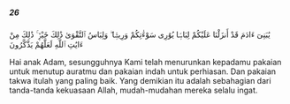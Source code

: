 ##### 26

<span class="ayah">يَٰبَنِىٓ ءَادَمَ قَدْ أَنزَلْنَا عَلَيْكُمْ لِبَاسًۭا يُوَٰرِى سَوْءَٰتِكُمْ وَرِيشًۭا ۖ وَلِبَاسُ ٱلتَّقْوَىٰ ذَٰلِكَ خَيْرٌۭ ۚ ذَٰلِكَ مِنْ ءَايَٰتِ ٱللَّهِ لَعَلَّهُمْ يَذَّكَّرُونَ</span>

<span class="ayah_translation">Hai anak Adam, sesungguhnya Kami telah menurunkan kepadamu pakaian untuk menutup auratmu dan pakaian indah untuk perhiasan. Dan pakaian takwa itulah yang paling baik. Yang demikian itu adalah sebahagian dari tanda-tanda kekuasaan Allah, mudah-mudahan mereka selalu ingat.</span>

